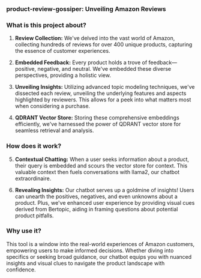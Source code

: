 ### product-review-gossiper: Unveiling Amazon Reviews

### What is this project about?

1. **Review Collection:** We've delved into the vast world of Amazon, collecting hundreds of reviews for over 400 unique products, capturing the essence of customer experiences.

2. **Embedded Feedback:** Every product holds a trove of feedback—positive, negative, and neutral. We've embedded these diverse perspectives, providing a holistic view.

3. **Unveiling Insights:** Utilizing advanced topic modeling techniques, we've dissected each review, unveiling the underlying features and aspects highlighted by reviewers. This allows for a peek into what matters most when considering a purchase.

4. **QDRANT Vector Store:** Storing these comprehensive embeddings efficiently, we've harnessed the power of QDRANT vector store for seamless retrieval and analysis.

### How does it work?

5. **Contextual Chatting:** When a user seeks information about a product, their query is embedded and scours the vector store for context. This valuable context then fuels conversations with llama2, our chatbot extraordinaire.

6. **Revealing Insights:** Our chatbot serves up a goldmine of insights! Users can unearth the positives, negatives, and even unknowns about a product. Plus, we've enhanced user experience by providing visual cues derived from Bertopic, aiding in framing questions about potential product pitfalls.

### Why use it?

This tool is a window into the real-world experiences of Amazon customers, empowering users to make informed decisions. Whether diving into specifics or seeking broad guidance, our chatbot equips you with nuanced insights and visual clues to navigate the product landscape with confidence.
